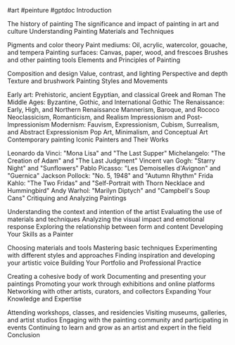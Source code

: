 #art #peinture #gptdoc 
Introduction

The history of painting
The significance and impact of painting in art and culture
Understanding Painting Materials and Techniques

Pigments and color theory
Paint mediums: Oil, acrylic, watercolor, gouache, and tempera
Painting surfaces: Canvas, paper, wood, and frescoes
Brushes and other painting tools
Elements and Principles of Painting

Composition and design
Value, contrast, and lighting
Perspective and depth
Texture and brushwork
Painting Styles and Movements

Early art: Prehistoric, ancient Egyptian, and classical Greek and Roman
The Middle Ages: Byzantine, Gothic, and International Gothic
The Renaissance: Early, High, and Northern Renaissance
Mannerism, Baroque, and Rococo
Neoclassicism, Romanticism, and Realism
Impressionism and Post-Impressionism
Modernism: Fauvism, Expressionism, Cubism, Surrealism, and Abstract Expressionism
Pop Art, Minimalism, and Conceptual Art
Contemporary painting
Iconic Painters and Their Works

Leonardo da Vinci: "Mona Lisa" and "The Last Supper"
Michelangelo: "The Creation of Adam" and "The Last Judgment"
Vincent van Gogh: "Starry Night" and "Sunflowers"
Pablo Picasso: "Les Demoiselles d'Avignon" and "Guernica"
Jackson Pollock: "No. 5, 1948" and "Autumn Rhythm"
Frida Kahlo: "The Two Fridas" and "Self-Portrait with Thorn Necklace and Hummingbird"
Andy Warhol: "Marilyn Diptych" and "Campbell's Soup Cans"
Critiquing and Analyzing Paintings

Understanding the context and intention of the artist
Evaluating the use of materials and techniques
Analyzing the visual impact and emotional response
Exploring the relationship between form and content
Developing Your Skills as a Painter

Choosing materials and tools
Mastering basic techniques
Experimenting with different styles and approaches
Finding inspiration and developing your artistic voice
Building Your Portfolio and Professional Practice

Creating a cohesive body of work
Documenting and presenting your paintings
Promoting your work through exhibitions and online platforms
Networking with other artists, curators, and collectors
Expanding Your Knowledge and Expertise

Attending workshops, classes, and residencies
Visiting museums, galleries, and artist studios
Engaging with the painting community and participating in events
Continuing to learn and grow as an artist and expert in the field
Conclusion
